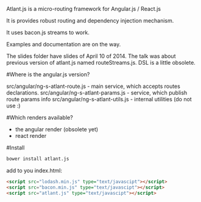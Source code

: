 Atlant.js is a micro-routing framework for Angular.js / React.js

It is provides robust routing and dependency injection mechanism. 

It uses bacon.js streams to work.

Examples and documentation are on the way.

The slides folder have slides of April 10 of 2014. 
The talk was about previous version of atlant.js named routeStreams.js.
DSL is a little obsolete.

#Where is the angular.js version?

src/angular/ng-s-atlant-route.js - main service, which accepts routes declarations.
src/angular/ng-s-atlant-params.js - service, which publish route params info
src/angular/ng-s-atlant-utils.js - internal utilities (do not use :)

#Which renders available?

- the angular render (obsolete yet)
- react render

#Install

```sh
bower install atlant.js
```


add to you index.html:

```html
<script src="lodash.min.js" type="text/javascipt"></script>
<script src="bacon.min.js" type="text/javascipt"></script>
<script src="atlant.js" type="text/javascipt"></script>
```
